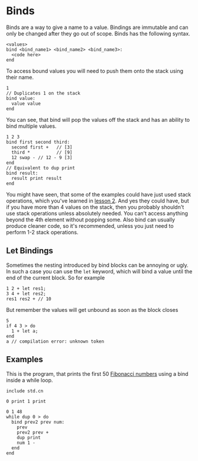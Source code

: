 # Binds

Binds are a way to give a name to a value. Bindings are immutable and can only be changed after they go out of scope.
Binds has the following syntax.

```
<values>
bind <bind_name1> <bind_name2> <bind_name3>:
  <code here>
end
```

To access bound values you will need to push them onto the stack using their name.

```
1
// Duplicates 1 on the stack
bind value:
  value value
end
```

You can see, that bind will pop the values off the stack and has an ability to bind multiple values.
```
1 2 3
bind first second third:
  second first +   // [3]
  third *          // [9]
  12 swap - // 12 - 9 [3]
end
// Equivalent to dup print 
bind result:
  result print result
end
```

You might have seen, that some of the examples could have just used stack operations,
which you've learned in [lesson 2](https://github.com/farkon00/cont/blob/master/learn-cont/02-basic-operations.md).
And yes they could have, but if you have more than 4 values on the stack,
then you probably shouldn't use stack operations unless absolutely needed.
You can't access anything beyond the 4th element without popping some.
Also bind can usually produce cleaner code, so it's recommended,
unless you just need to perform 1-2 stack operations.

## Let Bindings
Sometimes the nesting introduced by bind blocks can be annoying or ugly.
In such a case you can use the `let` keyword, which will bind a value until
the end of the current block. So for example
```
1 2 + let res1;
3 4 + let res2;
res1 res2 + // 10
```
But remember the values will get unbound as soon as the block closes
```
5
if 4 3 > do
  1 + let a;
end
a // compilation error: unknown token
``` 

## Examples
This is the program, that prints the first 50 [Fibonacci numbers](https://en.wikipedia.org/wiki/Fibonacci_number)
using a bind inside a while loop.
```
include std.cn

0 print 1 print

0 1 48 
while dup 0 > do
  bind prev2 prev num:
    prev
    prev2 prev +
    dup print
    num 1 -
  end
end
```